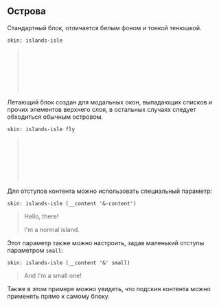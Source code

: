 ---
---

## Острова

Стандартный блок, отличается белым фоном и тонкой тенюшкой.

    skin: islands-isle

> <div class="isle" style="width: 200px; height: 100px;"></div>
>
> <div class="example:isle"></div>

Летающий блок создан для модальных окон, выпадающих списков и прочих элементов верхнего слоя, в остальных случаях следует обходиться обычным островом.

    skin: islands-isle fly

> <div class="flying-isle" style="width: 200px; height: 100px;"></div>
>
> <div class="example:flying-isle"></div>

Для отступов контента можно использовать специальный параметр:

    skin: islands-isle (__content '&-content')

> <div class="island">
>     <div class="island-content">
>         <p>Hello, there!</p>
>         <p>I'm a normal island.</p>
>     </div>
> </div>
>
> <div class="example:island"></div>

Этот параметр также можно настроить, задав маленький отступы параметром `small`:

    skin: islands-isle (__content '&' small)

> <div class="islet">And I'm a small one!</div>
>
> <div class="example:islet"></div>

Также в этом примере можно увидеть, что подскин контента можно применять прямо к самому блоку.
